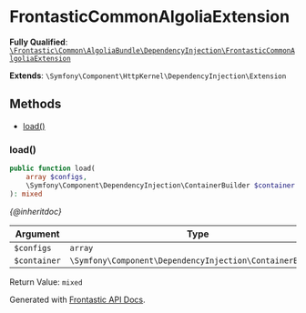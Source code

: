 #  FrontasticCommonAlgoliaExtension

**Fully Qualified**: [`\Frontastic\Common\AlgoliaBundle\DependencyInjection\FrontasticCommonAlgoliaExtension`](../../../../src/php/AlgoliaBundle/DependencyInjection/FrontasticCommonAlgoliaExtension.php)

**Extends**: `\Symfony\Component\HttpKernel\DependencyInjection\Extension`

## Methods

* [load()](#load)

### load()

```php
public function load(
    array $configs,
    \Symfony\Component\DependencyInjection\ContainerBuilder $container
): mixed
```

*{@inheritdoc}*

Argument|Type|Default|Description
--------|----|-------|-----------
`$configs`|`array`||
`$container`|`\Symfony\Component\DependencyInjection\ContainerBuilder`||

Return Value: `mixed`

Generated with [Frontastic API Docs](https://github.com/FrontasticGmbH/apidocs).
